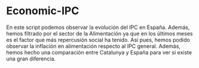 # Economic-IPC
En este script podemos observar la evolución del IPC en España. 
Además, hemos filtrado por el sector de la Alimentación ya que en los últimos meses es el factor que más repercusión social ha tenido.
Así pues, hemos podido observar la inflación en alimentación respecto al IPC general. 
Además, hemos hecho una comparación entre Catalunya y España para ver si existe una gran diferencia. 

